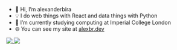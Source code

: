 - 👋 Hi, I’m alexanderbira
- 💡 I do web things with React and data things with Python
- 🌱 I’m currently studying computing at Imperial College London
- 🌐 You can see my site at <a href="https://www.alexbr.dev" target="_blank">alexbr.dev</a>

<a href="#">
  <img align="top" src="https://github-readme-stats.vercel.app/api?username=alexanderbira&theme=transparent&hide=issues,contribs&count_private=true&show_icons=true&hide_rank=true&hide_border=true&include_all_commits=true" />
</a>
<a href="#">
  <img align="top"  src="https://github-readme-stats.vercel.app/api/top-langs/?username=alexanderbira&theme=transparent&layout=compact&hide=HTML,CSS&hide_border=true" />
</a>
